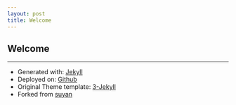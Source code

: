 ```yaml
---
layout: post
title: Welcome
---
```


## Welcome



___


- Generated with: [Jekyll](http://jekyllrb.com/)
- Deployed on: [Github](https://pages.github.com)
- Original Theme template: [3-Jekyll](https://github.com/P233/3-Jekyll)
- Forked from [suyan](https://github.com/suyan/suyan.github.io)